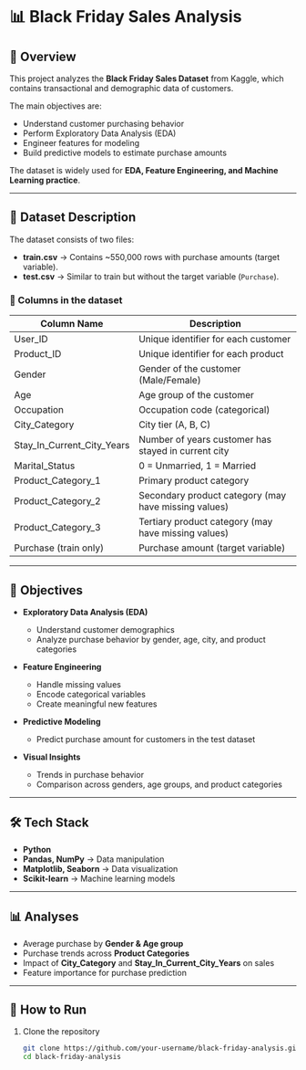 # 📊 Black Friday Sales Analysis  

## 📌 Overview  
This project analyzes the **Black Friday Sales Dataset** from Kaggle, which contains transactional and demographic data of customers.  

The main objectives are:  
- Understand customer purchasing behavior  
- Perform Exploratory Data Analysis (EDA)  
- Engineer features for modeling  
- Build predictive models to estimate purchase amounts  

The dataset is widely used for **EDA, Feature Engineering, and Machine Learning practice**.  

---

## 📂 Dataset Description  

The dataset consists of two files:  
- **train.csv** → Contains ~550,000 rows with purchase amounts (target variable).  
- **test.csv** → Similar to train but without the target variable (`Purchase`).  

### 📝 Columns in the dataset  

| Column Name                | Description |
|-----------------------------|-------------|
| User_ID                    | Unique identifier for each customer |
| Product_ID                 | Unique identifier for each product |
| Gender                     | Gender of the customer (Male/Female) |
| Age                        | Age group of the customer |
| Occupation                 | Occupation code (categorical) |
| City_Category              | City tier (A, B, C) |
| Stay_In_Current_City_Years | Number of years customer has stayed in current city |
| Marital_Status             | 0 = Unmarried, 1 = Married |
| Product_Category_1         | Primary product category |
| Product_Category_2         | Secondary product category (may have missing values) |
| Product_Category_3         | Tertiary product category (may have missing values) |
| Purchase (train only)      | Purchase amount (target variable) |

---

## 🎯 Objectives  

- **Exploratory Data Analysis (EDA)**  
  - Understand customer demographics  
  - Analyze purchase behavior by gender, age, city, and product categories  

- **Feature Engineering**  
  - Handle missing values  
  - Encode categorical variables  
  - Create meaningful new features  

- **Predictive Modeling**  
  - Predict purchase amount for customers in the test dataset  

- **Visual Insights**  
  - Trends in purchase behavior  
  - Comparison across genders, age groups, and product categories  

---

## 🛠️ Tech Stack  

- **Python**  
- **Pandas, NumPy** → Data manipulation  
- **Matplotlib, Seaborn** → Data visualization  
- **Scikit-learn** → Machine learning models  

---

## 📊 Analyses  

- Average purchase by **Gender & Age group**  
- Purchase trends across **Product Categories**  
- Impact of **City_Category** and **Stay_In_Current_City_Years** on sales  
- Feature importance for purchase prediction  

---

## 🚀 How to Run  

1. Clone the repository  
   ```bash    
   git clone https://github.com/your-username/black-friday-analysis.git
   cd black-friday-analysis  
